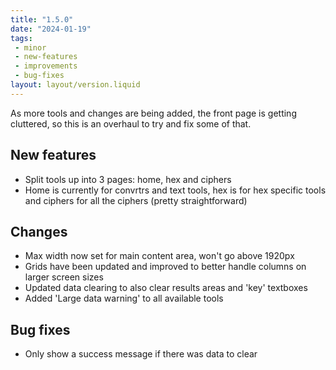```yaml
---
title: "1.5.0"
date: "2024-01-19"
tags: 
 - minor
 - new-features
 - improvements
 - bug-fixes
layout: layout/version.liquid
---
```

As more tools and changes are being added, the front page is getting cluttered, so this is an overhaul to try and fix some of that.

## New features
- Split tools up into 3 pages: home, hex and ciphers
- Home is currently for convrtrs and text tools, hex is for hex specific tools and ciphers for all the ciphers (pretty straightforward)

## Changes
- Max width now set for main content area, won't go above 1920px
- Grids have been updated and improved to better handle columns on larger screen sizes
- Updated data clearing to also clear results areas and 'key' textboxes
- Added 'Large data warning' to all available tools

## Bug fixes
- Only show a success message if there was data to clear